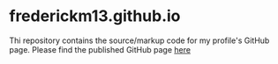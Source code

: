 # frederickm13.github.io
Thi repository contains the source/markup code for my profile's GitHub page. 
Please find the published GitHub page [here](https://frederickm13.github.io/)
